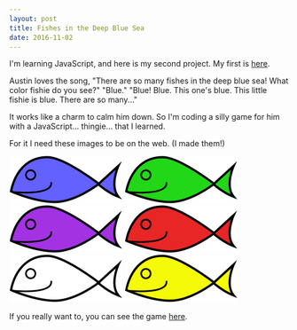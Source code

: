 ```yaml
---
layout: post
title: Fishes in the Deep Blue Sea
date: 2016-11-02
---
```


I'm learning JavaScript, and here is my second project. My first is [here](http://codepen.io/HollyAdele/pen/QGLOQx).

Austin loves the song, "There are so many fishes in the deep blue sea! What color fishie do you see?" "Blue." "Blue!  Blue.  This one's blue.  This little fishie is blue.  There are so many..."

It works like a charm to calm him down.  So I'm coding a silly game for him with a JavaScript... thingie... that I learned.

For it I need these images to be on the web.  (I made them!)

![blue fish](/post-images/fishes/blue-fish.jpg)
![green fish](/post-images/fishes/green-fish.jpg)
![purple fish](/post-images/fishes/purple-fish.jpg)
![red fish](/post-images/fishes/red-fish.jpg)
![white fish](/post-images/fishes/white-fish.jpg)
![yellow fish](/post-images/fishes/yellow-fish.jpg)

If you really want to, you can see the game [here](http://codepen.io/HollyAdele/pen/ZBzoZp).
